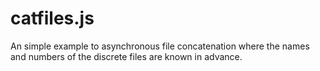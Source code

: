 catfiles.js
===========

An simple example to asynchronous file concatenation where the names and numbers of the discrete files are known in advance. 
